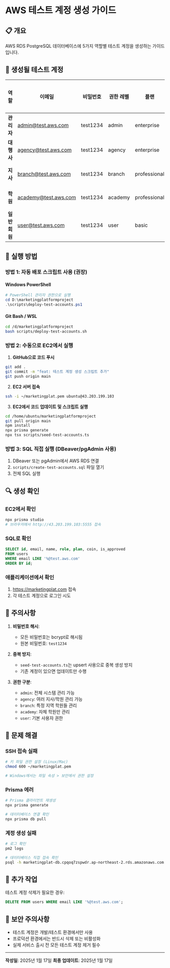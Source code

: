 # AWS 테스트 계정 생성 가이드

## 📋 개요
AWS RDS PostgreSQL 데이터베이스에 5가지 역할별 테스트 계정을 생성하는 가이드입니다.

## 🎯 생성될 테스트 계정

| 역할 | 이메일 | 비밀번호 | 권한 레벨 | 플랜 | 코인 | 승인상태 |
|------|--------|----------|-----------|------|------|----------|
| **관리자** | admin@test.aws.com | test1234 | admin | enterprise | 10,000 | ✅ 승인 |
| **대행사** | agency@test.aws.com | test1234 | agency | enterprise | 5,000 | ✅ 승인 |
| **지사** | branch@test.aws.com | test1234 | branch | professional | 3,000 | ✅ 승인 |
| **학원** | academy@test.aws.com | test1234 | academy | professional | 1,000 | ✅ 승인 |
| **일반회원** | user@test.aws.com | test1234 | user | basic | 100 | ❌ 미승인 |

## 🚀 실행 방법

### 방법 1: 자동 배포 스크립트 사용 (권장)

#### Windows PowerShell
```powershell
# PowerShell 관리자 권한으로 실행
cd D:\marketingplatformproject
.\scripts\deploy-test-accounts.ps1
```

#### Git Bash / WSL
```bash
cd /d/marketingplatformproject
bash scripts/deploy-test-accounts.sh
```

### 방법 2: 수동으로 EC2에서 실행

1. **GitHub으로 코드 푸시**
```bash
git add .
git commit -m "feat: 테스트 계정 생성 스크립트 추가"
git push origin main
```

2. **EC2 서버 접속**
```bash
ssh -i ~/marketingplat.pem ubuntu@43.203.199.103
```

3. **EC2에서 코드 업데이트 및 스크립트 실행**
```bash
cd /home/ubuntu/marketingplatformproject
git pull origin main
npm install
npx prisma generate
npx tsx scripts/seed-test-accounts.ts
```

### 방법 3: SQL 직접 실행 (DBeaver/pgAdmin 사용)

1. DBeaver 또는 pgAdmin에서 AWS RDS 연결
2. `scripts/create-test-accounts.sql` 파일 열기
3. 전체 SQL 실행

## 🔍 생성 확인

### EC2에서 확인
```bash
npx prisma studio
# 브라우저에서 http://43.203.199.103:5555 접속
```

### SQL로 확인
```sql
SELECT id, email, name, role, plan, coin, is_approved
FROM users
WHERE email LIKE '%@test.aws.com'
ORDER BY id;
```

### 애플리케이션에서 확인
1. https://marketingplat.com 접속
2. 각 테스트 계정으로 로그인 시도

## 📌 주의사항

1. **비밀번호 해시**:
   - 모든 비밀번호는 bcrypt로 해시됨
   - 원본 비밀번호: `test1234`

2. **중복 방지**:
   - `seed-test-accounts.ts`는 upsert 사용으로 중복 생성 방지
   - 기존 계정이 있으면 업데이트만 수행

3. **권한 구분**:
   - `admin`: 전체 시스템 관리 가능
   - `agency`: 여러 지사/학원 관리 가능
   - `branch`: 특정 지역 학원들 관리
   - `academy`: 자체 학원만 관리
   - `user`: 기본 사용자 권한

## 🔧 문제 해결

### SSH 접속 실패
```bash
# 키 파일 권한 설정 (Linux/Mac)
chmod 600 ~/marketingplat.pem

# Windows에서는 파일 속성 > 보안에서 권한 설정
```

### Prisma 에러
```bash
# Prisma 클라이언트 재생성
npx prisma generate

# 데이터베이스 연결 확인
npx prisma db pull
```

### 계정 생성 실패
```bash
# 로그 확인
pm2 logs

# 데이터베이스 직접 접속 확인
psql -h marketingplat-db.cpqoq7zspwdr.ap-northeast-2.rds.amazonaws.com -U postgres -d marketingplat
```

## 📝 추가 작업

테스트 계정 삭제가 필요한 경우:
```sql
DELETE FROM users WHERE email LIKE '%@test.aws.com';
```

## 🔐 보안 주의사항

- 테스트 계정은 개발/테스트 환경에서만 사용
- 프로덕션 환경에서는 반드시 삭제 또는 비활성화
- 실제 서비스 출시 전 모든 테스트 계정 제거 필수

---

**작성일**: 2025년 1월 17일
**최종 업데이트**: 2025년 1월 17일